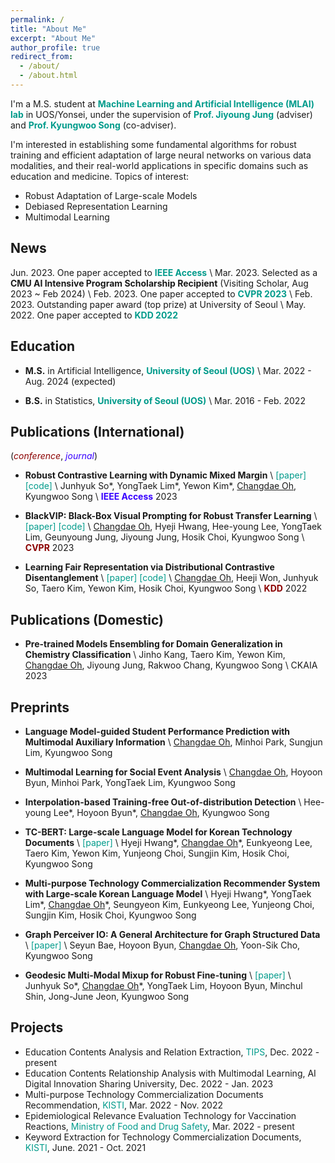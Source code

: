 ```yaml
---
permalink: /
title: "About Me"
excerpt: "About Me"
author_profile: true
redirect_from:
  - /about/
  - /about.html
---
```


I'm a M.S. student at <a href="https://mlai.yonsei.ac.kr/" style="color: #009B8B; text-decoration:none">**Machine Learning and Artificial Intelligence (MLAI) lab**</a> in UOS/Yonsei, under the supervision of <a href="https://scholar.google.com/citations?user=wc_MQkoAAAAJ&hl=ko&oi=ao" style="color: #009B8B; text-decoration:none">**Prof. Jiyoung Jung**</a> (adviser) and <a href="https://scholar.google.com/citations?user=HWxRii4AAAAJ&hl=ko&oi=ao" style="color: #009B8B; text-decoration:none">**Prof. Kyungwoo Song**</a> (co-adviser). 


I'm interested in establishing some fundamental algorithms for robust training and efficient adaptation of large neural networks on various data modalities, and their real-world applications in specific domains such as education and medicine. Topics of interest:
- Robust Adaptation of Large-scale Models
- Debiased Representation Learning
- Multimodal Learning

## News
Jun. 2023. One paper accepted to <a href="https://ieeexplore.ieee.org/xpl/RecentIssue.jsp?punumber=6287639" style="color: #009B8B; text-decoration:none">**IEEE Access**</a> \\
Mar. 2023. Selected as a **CMU AI Intensive Program Scholarship Recipient** (Visiting Scholar, Aug 2023 ~ Feb 2024) \\
Feb. 2023. One paper accepted to <a href="https://cvpr2023.thecvf.com/" style="color: #009B8B; text-decoration:none">**CVPR 2023**</a> \\
Feb. 2023. Outstanding paper award (top prize) at University of Seoul \\
May. 2022. One paper accepted to <a href="https://kdd.org/kdd2022/" style="color: #009B8B; text-decoration:none">**KDD 2022**</a>

## Education
- **M.S.** in Artificial Intelligence, <a href="https://english.uos.ac.kr/" style="color: #009B8B; text-decoration: none;">**University of Seoul (UOS)**</a> \\
Mar. 2022 - Aug. 2024 (expected)

- **B.S.** in Statistics, <a href="https://english.uos.ac.kr/" style="color: #009B8B; text-decoration: none;">**University of Seoul (UOS)**</a> \\
Mar. 2016 - Feb. 2022


<!-- ## Awards & Honors -->
<!-- - **Best Paper Award (President's prize)** \\
University of Seoul, 2023
- **Outstanding Presentation Award (Top-2), Data and AI-driven Chemicals Management Workshop** \\
University of Seoul, 2023
- **Student Travel Awards** \\
KDD, 2022 -->
<!-- - **Academic Excellence Scholarship (Top 5%)** \\
Dept. of Statistics, University of Seoul, 2021
- **Academic Excellence Scholarship (Top 5%)** \\
Dept. of Statistics, University of Seoul, 2020 -->


<!-- ## Work Experiences -->

## Publications (International)
(<span style="color:darkred">*conference*</span>, <span style="color: #3700FF">*journal*</span>)

- **Robust Contrastive Learning with Dynamic Mixed Margin** \\
<a href="https://ieeexplore.ieee.org/abstract/document/10154052" style="color: #009B8B; text-decoration: none;">[paper]</a> <a href="https://github.com/teang1995/DMM" style="color: #009B8B; text-decoration: none;">[code]</a> \\
Junhyuk So\*, YongTaek Lim\*, Yewon Kim\*, <u>Changdae Oh</u>, Kyungwoo Song \\
<span style="color: #3700FF">**IEEE Access**</span> 2023

- **BlackVIP: Black-Box Visual Prompting for Robust Transfer Learning** \\
<a href="https://arxiv.org/abs/2303.14773" style="color: #009B8B; text-decoration: none;">[paper]</a> <a href="https://github.com/changdaeoh/BlackVIP" style="color: #009B8B; text-decoration: none;">[code]</a> \\
<u>Changdae Oh</u>, Hyeji Hwang, Hee-young Lee, YongTaek Lim, Geunyoung Jung, Jiyoung Jung, Hosik Choi, Kyungwoo Song \\
<span style="color:darkred">**CVPR**</span> 2023

- **Learning Fair Representation via Distributional Contrastive Disentanglement** \\
<a href="https://dl.acm.org/doi/abs/10.1145/3534678.3539232" style="color: #009B8B; text-decoration: none;">[paper]</a> 
<a href="https://github.com/changdaeoh/FarconVAE" style="color: #009B8B; text-decoration: none;">[code]</a> \\
<u>Changdae Oh</u>, Heeji Won, Junhyuk So, Taero Kim, Yewon Kim, Hosik Choi, Kyungwoo Song \\
<span style="color:darkred">**KDD**</span> 2022

## Publications (Domestic)
- **Pre-trained Models Ensembling for Domain Generalization in Chemistry Classification** \\
Jinho Kang, Taero Kim, Yewon Kim, <u>Changdae Oh</u>, Jiyoung Jung, Rakwoo Chang, Kyungwoo Song \\
CKAIA 2023

<!--   , <span style="color:red">_Spotlight Presentation_</span> (acceptance = 176 / 3391 = 5.1%)  -->

<!-- ## Domestic Conference Publication

## Workshop Publication
 -->

## Preprints
- **Language Model-guided Student Performance Prediction with Multimodal Auxiliary Information** \\
<u>Changdae Oh</u>, Minhoi Park, Sungjun Lim, Kyungwoo Song

- **Multimodal Learning for Social Event Analysis** \\
<u>Changdae Oh</u>, Hoyoon Byun, Minhoi Park, YongTaek Lim, Kyungwoo Song

- **Interpolation-based Training-free Out-of-distribution Detection** \\
Hee-young Lee\*, Hoyoon Byun\*, <u>Changdae Oh</u>, Kyungwoo Song
 
- **TC-BERT: Large-scale Language Model for Korean Technology Documents** \\
<a href="https://papers.ssrn.com/sol3/papers.cfm?abstract_id=4371884" style="color: #009B8B; text-decoration: none;">[paper]</a> \\
Hyeji Hwang\*, <u>Changdae Oh</u>\*, Eunkyeong Lee, Taero Kim, Yewon Kim, Yunjeong Choi, Sungjin Kim, Hosik Choi, Kyungwoo Song
  
- **Multi-purpose Technology Commercialization Recommender System with Large-scale Korean Language Model** \\
Hyeji Hwang\*, YongTaek Lim\*, <u>Changdae Oh</u>\*, Seungyeon Kim, Eunkyeong Lee, Yunjeong Choi, Sungjin Kim, Hosik Choi, Kyungwoo Song

- **Graph Perceiver IO: A General Architecture for Graph Structured Data** \\
<a href="https://arxiv.org/abs/2209.06418" style="color: #009B8B; text-decoration: none;">[paper]</a> \\
Seyun Bae, Hoyoon Byun, <u>Changdae Oh</u>, Yoon-Sik Cho, Kyungwoo Song
  
- **Geodesic Multi-Modal Mixup for Robust Fine-tuning** \\
<a href="https://arxiv.org/abs/2203.03897" style="color: #009B8B; text-decoration: none;">[paper]</a> \\
Junhyuk So\*, <u>Changdae Oh</u>\*, YongTaek Lim, Hoyoon Byun, Minchul Shin, Jong-June Jeon, Kyungwoo Song

<!-- ## Invited Talks -->

<!-- ## Academic Services
**Conference Reviewer**
- 
- **KDD** Student Volunteer, 2022 -->


## Projects
- Education Contents Analysis and Relation Extraction, <a href="http://www.jointips.or.kr/about_en.php" style="color: #009B8B; text-decoration: none;">TIPS</a>, Dec. 2022 - present
- Education Contents Relationship Analysis with Multimodal Learning, AI Digital Innovation Sharing University, Dec. 2022 - Jan. 2023
- Multi-purpose Technology Commercialization Documents Recommendation, <a href="https://www.kisti.re.kr/eng/" style="color: #009B8B; text-decoration: none;">KISTI</a>, Mar. 2022 - Nov. 2022
- Epidemiological Relevance Evaluation Technology for Vaccination Reactions, <a href="https://www.mfds.go.kr/eng/index.do" style="color: #009B8B; text-decoration: none;">Ministry of Food and Drug Safety</a>, Mar. 2022 - present
- Keyword Extraction for Technology Commercialization Documents, <a href="https://www.kisti.re.kr/eng/" style="color: #009B8B; text-decoration: none;">KISTI</a>, June. 2021 - Oct. 2021
